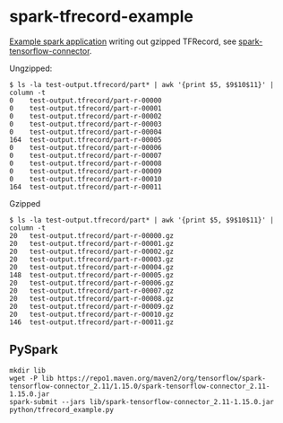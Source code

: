 # spark-tfrecord-example

[Example spark application](src/main/scala/example/SparkTfRecord.scala) writing out gzipped TFRecord, see [spark-tensorflow-connector](https://github.com/tensorflow/ecosystem/tree/master/spark/spark-tensorflow-connector#scala-api).

Ungzipped:

```
$ ls -la test-output.tfrecord/part* | awk '{print $5, $9$10$11}' | column -t 
0    test-output.tfrecord/part-r-00000
0    test-output.tfrecord/part-r-00001
0    test-output.tfrecord/part-r-00002
0    test-output.tfrecord/part-r-00003
0    test-output.tfrecord/part-r-00004
164  test-output.tfrecord/part-r-00005
0    test-output.tfrecord/part-r-00006
0    test-output.tfrecord/part-r-00007
0    test-output.tfrecord/part-r-00008
0    test-output.tfrecord/part-r-00009
0    test-output.tfrecord/part-r-00010
164  test-output.tfrecord/part-r-00011
```

Gzipped

```
$ ls -la test-output.tfrecord/part* | awk '{print $5, $9$10$11}' | column -t 
20   test-output.tfrecord/part-r-00000.gz
20   test-output.tfrecord/part-r-00001.gz
20   test-output.tfrecord/part-r-00002.gz
20   test-output.tfrecord/part-r-00003.gz
20   test-output.tfrecord/part-r-00004.gz
148  test-output.tfrecord/part-r-00005.gz
20   test-output.tfrecord/part-r-00006.gz
20   test-output.tfrecord/part-r-00007.gz
20   test-output.tfrecord/part-r-00008.gz
20   test-output.tfrecord/part-r-00009.gz
20   test-output.tfrecord/part-r-00010.gz
146  test-output.tfrecord/part-r-00011.gz
```

## PySpark

```
mkdir lib
wget -P lib https://repo1.maven.org/maven2/org/tensorflow/spark-tensorflow-connector_2.11/1.15.0/spark-tensorflow-connector_2.11-1.15.0.jar
spark-submit --jars lib/spark-tensorflow-connector_2.11-1.15.0.jar python/tfrecord_example.py
```